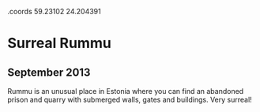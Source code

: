 .coords 59.23102 24.204391

# Surreal Rummu
## September 2013

Rummu is an unusual place in Estonia where you can find an abandoned prison and quarry with submerged walls, gates and buildings. Very surreal!
